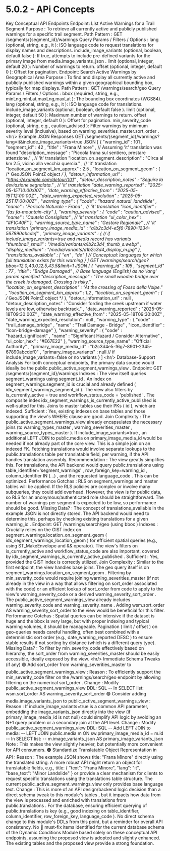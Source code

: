 # 5.0.2 - APi Concepts

  Key Conceptual API Endpoints Endpoint: List Active Warnings for a Trail 
Segment Purpose : To retrieve all currently active and publicly published 
warnings for a specific trail segment. Path Pattern : GET 
/segments/{segment_id}/warnings Query Params / Filters / Options : lang 
(optional, string, e.g., it ): ISO language code to request translations for 
display names and descriptions. include_image_variants (optional, boolean, 
default false ): If true, attempts to include pre-defined variants for the 
primary image from media.image_variants_json . limit (optional, integer, 
default 20 ): Number of warnings to return. offset (optional, integer, default 
0 ): Offset for pagination. Endpoint: Search Active Warnings by Geographical 
Area Purpose : To find and display all currently active and publicly published 
warnings within a given geographical bounding box, typically for map displays. 
Path Pattern : GET /warnings/search/geo Query Params / Filters / Options : bbox 
(required, string, e.g., minLng,minLat,maxLng,maxLat ): The bounding box 
coordinates (WGS84). lang (optional, string, e.g., it ): ISO language code for 
translations. include_image_variants (optional, boolean, default false ). limit 
(optional, integer, default 50 ): Maximum number of warnings to return. offset 
(optional, integer, default 0 ): Offset for pagination. min_severity_code 
(optional, string, e.g., caution_advised ): Filter warnings by minimum severity 
level (inclusive), based on warning_severities_master.sort_order . &lt;hr/> 
Example JSON Responses GET 
/segments/{segment_id}/warnings?lang=it&include_image_variants=true JSON [ { 
"warning_id" : 101 , "segment_id" : 42 , "title" : "Frana Minore" , // Assuming 
'it' translation was found "description_message" : "Piccola frana sul sentiero, 
prestare attenzione." , // 'it' translation "location_on_segment_description" : 
"Circa al km 2.5, vicino alla vecchia quercia." , // 'it' translation 
"location_on_segment_km_approx" : 2.5 , "location_on_segment_geom" : { /* 
GeoJSON PointZ object */ }, "detour_information_url" : 
"https://example.com/detour/101" , "detour_description_notes" : "Seguire la 
deviazione segnalata." , // 'it' translation "date_warning_reported" : 
"2025-05-15T10:00:00Z" , "date_warning_effective_from" : "2025-05-15T12:00:00Z" 
, "date_warning_expected_resolution" : "2025-05-25T17:00:00Z" , "warning_type" 
: { "code" : "hazard_natural_landslide" , "name" : "Pericolo Naturale - Frana" 
, // 'it' translation "icon_identifier" : "fas fa-mountain-city" }, 
"warning_severity" : { "code" : "caution_advised" , "name" : "Cautela 
Consigliata" , // 'it' translation "ui_color_hex" : "#F1C40F" }, 
"warning_source_type_name" : "Gestore Regionale" , // 'it' translation 
"primary_image_media_id" : "a1b2c3d4-e5f6-7890-1234-567890abcdef" , 
"primary_image_variants" : { // if include_image_variants=true and media record 
has variants "thumbnail_small" : "/media/variants/a1b2c3d4_thumb_s.webp" , 
"display_medium" : "/media/variants/a1b2c3d4_display_m.jpg" }, 
"translations_available" : [ "en" , "de" ] // Conceptual: languages for which 
full translation exists for this warning } ] GET 
/warnings/search/geo?bbox=12.0,43.0,12.5,43.5&limit=1 JSON [ { "warning_id" : 
105 , "segment_id" : 77 , "title" : "Bridge Damaged" , // Base language 
(English) as no 'lang' param specified "description_message" : "The small 
wooden bridge over the creek is damaged. Crossing is risky." , 
"location_on_segment_description" : "At the crossing of Fosso della Volpe." , 
"location_on_segment_km_approx" : 1.2 , "location_on_segment_geom" : { /* 
GeoJSON PointZ object */ }, "detour_information_url" : null , 
"detour_description_notes" : "Consider fording the creek upstream if water 
levels are low, otherwise backtrack." , "date_warning_reported" : 
"2025-05-18T09:30:00Z" , "date_warning_effective_from" : "2025-05-18T09:30:00Z" 
, "date_warning_expected_resolution" : null , "warning_type" : { "code" : 
"trail_damage_bridge" , "name" : "Trail Damage - Bridge" , "icon_identifier" : 
"icon-bridge-damage" }, "warning_severity" : { "code" : "hazard_significant" , 
"name" : "Significant Hazard / Consider Alternative" , "ui_color_hex" : 
"#E67E22" }, "warning_source_type_name" : "Official Authority" , 
"primary_image_media_id" : "b2c3d4e5-f6g7-8901-2345-67890abcdef0" , 
"primary_image_variants" : null // if include_image_variants=false or no 
variants } ] &lt;hr/> Database-Support Analysis For both conceptual endpoints, 
the primary data source would ideally be the 
public.public_active_segment_warnings_view . Endpoint: GET 
/segments/{segment_id}/warnings Indexes : The view itself queries 
segment_warnings using segment_id . An index on segment_warnings.segment_id is 
crucial and already defined ( idx_segment_warnings_segment_id ). The view also 
filters by is_currently_active = true and workflow_status_code = 'published' . 
The composite index idx_segment_warnings_is_currently_active_published is 
well-suited for this. Joins to master tables use their PKs ( id ), which are 
indexed. Sufficient : Yes, existing indexes on base tables and those supporting 
the view's WHERE clause are good. Join Complexity : The 
public_active_segment_warnings_view already encapsulates the necessary joins 
(to warning_types_master , warning_severities_master , 
warning_source_types_master ). If include_image_variants=true , an additional 
LEFT JOIN to public.media on primary_image_media_id would be needed if not 
already part of the core view. This is a simple join on an indexed FK. Fetching 
translations would involve separate lookups to the public.translations table 
per translatable field, per warning, if the API handles translation assembly. 
Recommendation : The view greatly simplifies this. For translations, the API 
backend would query public.translations using 
table_identifier='segment_warnings' , row_foreign_key=warning_id , 
column_identifier IN (...) , and the requested language_code . This can be 
optimized. Performance Gotchas : RLS on segment_warnings and master tables will 
be applied. If the RLS policies are complex or involve many subqueries, they 
could add overhead. However, the view is for public data, so RLS for an 
anonymous/authenticated role should be straightforward. The number of warnings 
per segment is expected to be low, so performance should be good. Missing Data? 
: The concept of translations_available in the example JSON is not directly 
stored. The API backend would need to determine this, perhaps by checking 
existing translations for a given warning_id . Endpoint: GET 
/warnings/search/geo (using bbox ) Indexes : Crucially relies on the GIST index 
on segment_warnings.location_on_segment_geom ( 
idx_segment_warnings_location_geom ) for efficient spatial queries (e.g., using 
ST_MakeEnvelope and && operator). The view's filters on is_currently_active and 
workflow_status_code are also important, covered by 
idx_segment_warnings_is_currently_active_published . Sufficient : Yes, provided 
the GIST index is correctly utilized. Join Complexity : Similar to the first 
endpoint, the view handles base joins. The geo query itself is on 
segment_warnings.location_on_segment_geom . Filtering by min_severity_code 
would require joining warning_severities_master (if not already in the view in 
a way that allows filtering on sort_order associated with the code) or an 
efficient lookup of sort_order from code to apply to the view's 
warning_severity_code or a derived warning_severity_sort_order . The 
public_active_segment_warnings_view already includes warning_severity_code and 
warning_severity_name . Adding wsm.sort_order AS warning_severity_sort_order to 
the view would be beneficial for this filter. Performance Gotchas : Spatial 
queries can be intensive if the dataset is huge and the bbox is very large, but 
with proper indexing and typical warning volumes, it should be manageable. 
Pagination ( limit / offset ) on geo-queries needs careful handling, often best 
combined with a deterministic sort order (e.g., date_warning_reported DESC ) to 
ensure stable results if not sorting by distance (which is a different query 
type). Missing Data? : To filter by min_severity_code effectively based on 
hierarchy, the sort_order from warning_severities_master should be easily 
accessible, ideally exposed by the view. &lt;hr/> Immediate Schema Tweaks (if 
any) 🟢 Add sort_order from warning_severities_master to 
public_active_segment_warnings_view : Reason : To efficiently support the 
min_severity_code filter on the /warnings/search/geo endpoint by allowing 
filtering on the numerical sort_order . Change : Modify 
public_active_segment_warnings_view DDL: SQL -- In SELECT list: wsm.sort_order 
AS warning_severity_sort_order 🟢 Consider adding media.image_variants_json to 
public_active_segment_warnings_view : Reason : If include_image_variants=true 
is a common API parameter, embedding the image_variants_json directly into the 
view (if primary_image_media_id is not null) could simplify API logic by 
avoiding an N+1 query problem or a secondary join at the API level. Change : 
Modify public_active_segment_warnings_view DDL: SQL -- Add LEFT JOIN to media: 
-- LEFT JOIN public.media m ON sw.primary_image_media_id = m.id -- In SELECT 
list: -- m.image_variants_json AS primary_image_variants_json Note : This makes 
the view slightly heavier, but potentially more convenient for API consumers. 
🟠 Standardize Translatable Object Representation in API : Reason : The example 
JSON shows title: "Frana Minore" directly using the translated string. A more 
robust API might return an object for translatable fields, e.g., title: { 
"text": "Frana Minore", "lang": "it", "base_text": "Minor Landslide" } or 
provide a clear mechanism for clients to request specific translations using 
the translations table structure. The current 
public_active_segment_warnings_view only provides base language text. Change : 
This is more of an API design/backend logic decision than a direct schema tweak 
to this module's tables , but it impacts how data from the view is processed 
and enriched with translations from public.translations . For the database, 
ensuring efficient querying of public.translations is key (e.g., good indexing 
on table_identifier, column_identifier, row_foreign_key, language_code ). No 
direct schema change to this module's DDLs from this point, but a reminder for 
overall API consistency. No 🔴 must-fix items identified for the current 
database schema of the Dynamic Conditions Module based solely on these 
conceptual API endpoints, assuming the proposed view is adopted and slightly 
enhanced. The existing tables and the proposed view provide a strong 
foundation. 
